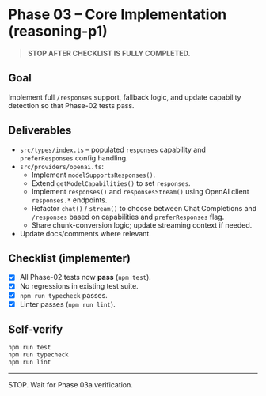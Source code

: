 # Phase 03 – Core Implementation (reasoning-p1)

> **STOP AFTER CHECKLIST IS FULLY COMPLETED.**

## Goal
Implement full `/responses` support, fallback logic, and update capability detection so that Phase-02 tests pass.

## Deliverables
- `src/types/index.ts` – populated `responses` capability and `preferResponses` config handling.
- `src/providers/openai.ts`:
  - Implement `modelSupportsResponses()`.
  - Extend `getModelCapabilities()` to set `responses`.
  - Implement `responses()` and `responsesStream()` using OpenAI client `responses.*` endpoints.
  - Refactor `chat()` / `stream()` to choose between Chat Completions and `/responses` based on capabilities and `preferResponses` flag.
  - Share chunk-conversion logic; update streaming context if needed.
- Update docs/comments where relevant.

## Checklist (implementer)
- [x] All Phase-02 tests now **pass** (`npm test`).
- [x] No regressions in existing test suite.
- [x] `npm run typecheck` passes.
- [x] Linter passes (`npm run lint`).

## Self-verify
```bash
npm run test
npm run typecheck
npm run lint
```

---
STOP. Wait for Phase 03a verification.
